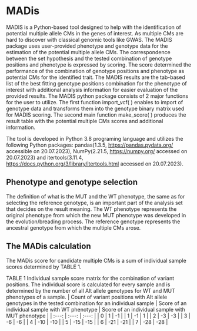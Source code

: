 # MADis
MADIS is a Python-based tool designed to help with the identification of potential multiple allele CMs in the genes of interest. 
As multiple CMs are hard to discover with classical genomic tools like GWAS. The MADIS package uses user-provided phenotype and 
genotype data for the estimation of the potential multiple allele CMs. The correspondence between the set hypothesis and the 
tested combination of genotype positions and phenotype is expressed by scoring. The score determined the performance of the 
combination of genotype positions and phenotype as potential CMs for the identified trait. The MADIS results are the tab-based 
list of the best fitting genotype positions combination for the phenotype of interest with additional analysis information for 
easier evaluation of the provided results. The MADIS python package consists of 2 major functions for the user to utilize. The first
function import_vcf( ) enables to import of genotype data and transforms them into the genotype binary matrix used for MADIS
scoring. The second main function make_score( ) produces the result table with the potential multiple CMs scores 
and additional information.

The tool is developed in Python 3.8 programing language and utilizes the following Python packages: pandas(1.3.5, https://pandas.pydata.org/ accessible on 20.07.2023), 
NumPy(2.21.5, https://numpy.org/ accessed on 20.07.2023) and itertools(3.11.4, https://docs.python.org/3/library/itertools.html accessed on 20.07.2023).


## Phenotype and genotype selection
The definition of what is the MUT and the WT phenotype, the same as for selecting the reference genotype, is an important part of the analysis set that decides on the result meaning.
The WT phenotype represents the original phenotype from which the new MUT phenotype was developed in the evolution/breading process. The reference genotype represents the ancestral genotype from which the multiple CMs arose.

## The MADis calculation
The MADis score for candidate multiple CMs is a sum of individual sample scores determined by TABLE 1.

TABLE 1 Individual sample score matrix for the combination of variant positions. The individual score is calculated for every sample and is determined by the number of all Alt allele genotypes for WT and MUT phenotypes of a sample.
| Count of variant positions with Alt allele genotypes in the tested combination for an individual sample | Score of an individual sample with WT phenotype | Score of an individual sample with MUT phenotype |
| :---: | :---: | :---: | 
| 0 | 1 | -1 | 
| 1 | -1 | 1 |
| 2 | -3 | -3 |
| 3 | -6 | -6 |
| 4 | -10 | -10 |
| 5 | -15 | -15 |
| 6 | -21 | -21 |
| 7 | -28 | -28 |

